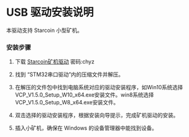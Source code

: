 # USB 驱动安装说明

本驱动支持 Starcoin 小型矿机。
### 安装步骤
1. 下载 [Starcoin矿机驱动](https://pan.baidu.com/s/1EBIiYLtSQ_07gY1eneM7Dw) 密码:chyz

2. 找到 “STM32串口驱动”内的压缩文件并解压。

3. 在解压的文件包中找到电脑系统对应的驱动安装程序，如Win10系统选择VCP\_V1.5.0\_Setup\_W10\_x64.exe安装文件。win8系统选择VCP\_V1.5.0\_Setup\_W8\_x64.exe安装文件。

4. 双击选择的驱动安装程序，根据安装向导提示，完成矿机驱动的安装。

5. 插入小矿机，确保在 Windows 的设备管理器中能找到设备。
